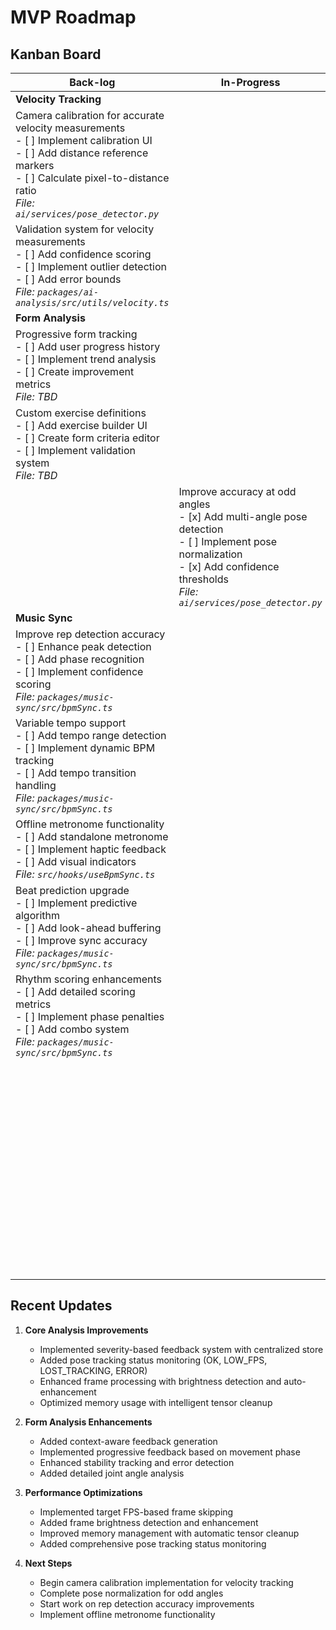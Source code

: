 # MVP Roadmap

## Kanban Board

| Back-log | In-Progress | Done |
|----------|-------------|------|
| **Velocity Tracking** | | |
| Camera calibration for accurate velocity measurements<br>- [ ] Implement calibration UI<br>- [ ] Add distance reference markers<br>- [ ] Calculate pixel-to-distance ratio<br>*File: `ai/services/pose_detector.py`* | | |
| Validation system for velocity measurements<br>- [ ] Add confidence scoring<br>- [ ] Implement outlier detection<br>- [ ] Add error bounds<br>*File: `packages/ai-analysis/src/utils/velocity.ts`* | | |
| **Form Analysis** | | |
| Progressive form tracking<br>- [ ] Add user progress history<br>- [ ] Implement trend analysis<br>- [ ] Create improvement metrics<br>*File: TBD* | | |
| Custom exercise definitions<br>- [ ] Add exercise builder UI<br>- [ ] Create form criteria editor<br>- [ ] Implement validation system<br>*File: TBD* | | |
| | Improve accuracy at odd angles<br>- [x] Add multi-angle pose detection<br>- [ ] Implement pose normalization<br>- [x] Add confidence thresholds<br>*File: `ai/services/pose_detector.py`* | |
| **Music Sync** | | |
| Improve rep detection accuracy<br>- [ ] Enhance peak detection<br>- [ ] Add phase recognition<br>- [ ] Implement confidence scoring<br>*File: `packages/music-sync/src/bpmSync.ts`* | | |
| Variable tempo support<br>- [ ] Add tempo range detection<br>- [ ] Implement dynamic BPM tracking<br>- [ ] Add tempo transition handling<br>*File: `packages/music-sync/src/bpmSync.ts`* | | |
| Offline metronome functionality<br>- [ ] Add standalone metronome<br>- [ ] Implement haptic feedback<br>- [ ] Add visual indicators<br>*File: `src/hooks/useBpmSync.ts`* | | |
| Beat prediction upgrade<br>- [ ] Implement predictive algorithm<br>- [ ] Add look-ahead buffering<br>- [ ] Improve sync accuracy<br>*File: `packages/music-sync/src/bpmSync.ts`* | | |
| Rhythm scoring enhancements<br>- [ ] Add detailed scoring metrics<br>- [ ] Implement phase penalties<br>- [ ] Add combo system<br>*File: `packages/music-sync/src/bpmSync.ts`* | | |
| | | Expand exercise library<br>- [x] Add 5 new compound exercises<br>- [x] Create form criteria for each<br>- [x] Add validation tests<br>*File: `ai/services/exercises/*`* |
| | | Performance optimizations<br>- [x] Implement frame skipping<br>- [x] Add brightness detection<br>- [x] Optimize memory management<br>*File: `apps/mobile/src/hooks/usePoseDetector.ts`* |
| | | Enhance feedback system<br>- [x] Add real-time feedback<br>- [x] Implement progressive cues<br>- [x] Add severity levels<br>*File: `apps/mobile/src/utils/poseAnalyzer.ts`* |

## Recent Updates

1. **Core Analysis Improvements**
   - Implemented severity-based feedback system with centralized store
   - Added pose tracking status monitoring (OK, LOW_FPS, LOST_TRACKING, ERROR)
   - Enhanced frame processing with brightness detection and auto-enhancement
   - Optimized memory usage with intelligent tensor cleanup

2. **Form Analysis Enhancements**
   - Added context-aware feedback generation
   - Implemented progressive feedback based on movement phase
   - Enhanced stability tracking and error detection
   - Added detailed joint angle analysis

3. **Performance Optimizations**
   - Implemented target FPS-based frame skipping
   - Added frame brightness detection and enhancement
   - Improved memory management with automatic tensor cleanup
   - Added comprehensive pose tracking status monitoring

4. **Next Steps**
   - Begin camera calibration implementation for velocity tracking
   - Complete pose normalization for odd angles
   - Start work on rep detection accuracy improvements
   - Implement offline metronome functionality 